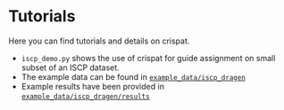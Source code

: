 # Tutorials

Here you can find tutorials and details on crispat.

-  `iscp_demo.py` shows the use of crispat for guide assignment on small subset of an ISCP dataset.
-   The example data can be found in [`example_data/iscp_dragen`](...)
-   Example results have been provided in [`example_data/iscp_dragen/results`](...)
